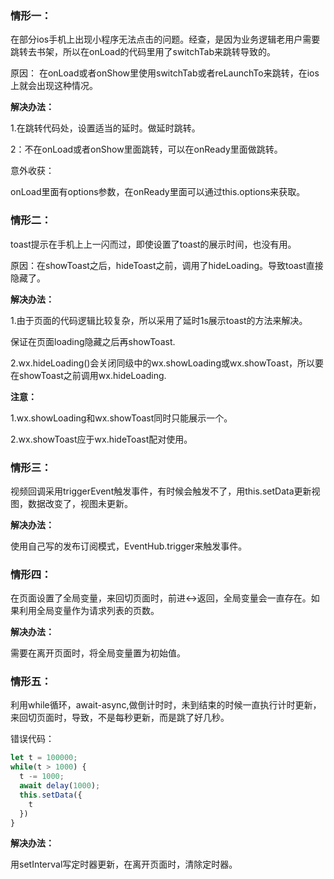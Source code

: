 ### **情形一：**

在部分ios手机上出现小程序无法点击的问题。经查，是因为业务逻辑老用户需要跳转去书架，所以在onLoad的代码里用了switchTab来跳转导致的。

原因： 在onLoad或者onShow里使用switchTab或者reLaunchTo来跳转，在ios上就会出现这种情况。

**解决办法：**

1.在跳转代码处，设置适当的延时。做延时跳转。

2：不在onLoad或者onShow里面跳转，可以在onReady里面做跳转。

意外收获：

onLoad里面有options参数，在onReady里面可以通过this.options来获取。

### 情形二：

toast提示在手机上上一闪而过，即使设置了toast的展示时间，也没有用。

原因：在showToast之后，hideToast之前，调用了hideLoading。导致toast直接隐藏了。

**解决办法：**

1.由于页面的代码逻辑比较复杂，所以采用了延时1s展示toast的方法来解决。

保证在页面loading隐藏之后再showToast.

2.wx.hideLoading()会关闭同级中的wx.showLoading或wx.showToast，所以要在showToast之前调用wx.hideLoading.

**注意：**

1.wx.showLoading和wx.showToast同时只能展示一个。

2.wx.showToast应于wx.hideToast配对使用。

### 情形三：

视频回调采用triggerEvent触发事件，有时候会触发不了，用this.setData更新视图，数据改变了，视图未更新。

**解决办法：**

使用自己写的发布订阅模式，EventHub.trigger来触发事件。

### 情形四：

在页面设置了全局变量，来回切页面时，前进<->返回，全局变量会一直存在。如果利用全局变量作为请求列表的页数。

**解决办法：**

需要在离开页面时，将全局变量置为初始值。

### 情形五：

利用while循环，await-async,做倒计时时，未到结束的时候一直执行计时更新，来回切页面时，导致，不是每秒更新，而是跳了好几秒。

错误代码：

```js
let t = 100000;
while(t > 1000) {
  t -= 1000;
  await delay(1000);
  this.setData({
    t
  })
}
```

**解决办法：** 

用setInterval写定时器更新，在离开页面时，清除定时器。